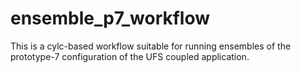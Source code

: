 # ensemble_p7_workflow

This is a cylc-based workflow suitable for running ensembles of the prototype-7 configuration of the UFS coupled application.